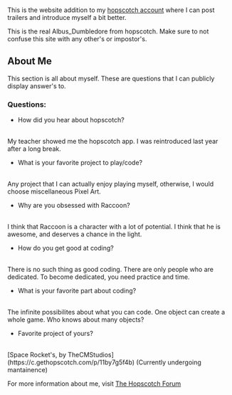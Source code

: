 ###


This is the website addition to my  [hopscotch account](https://awesome-e.github.io/hs-tools/explore-channel/user.html?u=5zmt7t-1kww_78-48iftsoruk_3jsvat8rld_2wya8p2!1pwl!2rrvu6iagp_264f&channel=Published) where I can post trailers and introduce myself a bit better.

This is the real Albus_Dumbledore from hopscotch. Make sure to not confuse this site with any other's or impostor's.

## About Me

This section is all about myself. These are questions that I can publicly display answer's to.

### Questions: 

- How did you hear about hopscotch? 
<br>
My teacher showed me the hopscotch app. I was reintroduced last year after a long break.

- What is your favorite project to play/code? 
<br>
Any project that I can actually enjoy playing myself, otherwise, I would choose miscellaneous Pixel Art.

- Why are you obsessed with Raccoon? 
<br>
I think that Raccoon is a character with a lot of potential. I think that he is awesome, and deserves a chance in the light.

- How do you get good at coding? 
<br>
There is no such thing as good coding. There are only people who are dedicated. To become dedicated, you need practice and time.

- What is your favorite part about coding? 
<br>
The infinite possibilites about what you can code. One object can create a whole game. Who knows about many objects?

- Favorite project of yours? 
<br>
[Space Rocket's, by TheCMStudios](https://c.gethopscotch.com/p/11by7g5f4b) (Currently undergoing mantainence)


For more information about me, visit [The Hopscotch Forum](https://forum.gethopscotch.com/)

